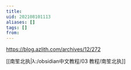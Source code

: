 ```yaml
---
title: 
uid: 202108101113
aliases: []
tags: []
from: 
---
```

https://blog.azlith.com/archives/12/272

[[南笙北执|λ:/obsidian中文教程/03 教程/南笙北执]]